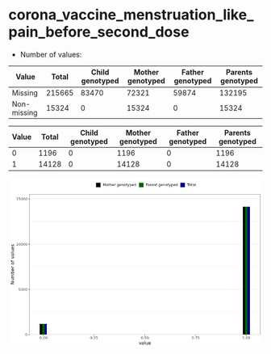 # corona_vaccine_menstruation_like_pain_before_second_dose
- Number of values:

| Value | Total | Child genotyped | Mother genotyped | Father genotyped | Parents genotyped |
| ----- | ----- | --------------- | ---------------- | ---------------- |---------------- |
| Missing | 215665 | 83470 | 72321 | 59874 | 132195 |
| Non-missing | 15324 | 0 | 15324 | 0 | 15324 |

| Value | Total | Child genotyped | Mother genotyped | Father genotyped | Parents genotyped |
| ----- | ----- | --------------- | ---------------- | ---------------- |---------------- |
| 0 | 1196 | 0 | 1196 | 0 | 1196 |
| 1 | 14128 | 0 | 14128 | 0 | 14128 |



![](corona_vaccine_menstruation_like_pain_before_second_dose_n.png)



